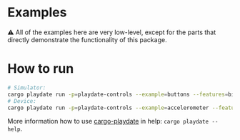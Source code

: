 # Examples

⚠️ All of the examples here are very low-level, except for the parts that directly demonstrate the functionality of this package.


# How to run

```bash
# Simulator:
cargo playdate run -p=playdate-controls --example=buttons --features=bindgen-runtime,bindings-derive-debug
# Device:
cargo playdate run -p=playdate-controls --example=accelerometer --features=bindgen-runtime,bindings-derive-debug --device
```

More information how to use [cargo-playdate][] in help: `cargo playdate --help`.



[cargo-playdate]: https://crates.io/crates/cargo-playdate
